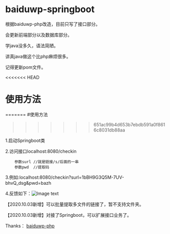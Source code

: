 # baiduwp-springboot
根据baiduwp-php改造，目前只写了接口部分。

会更新前端部分以及数据库部分。

学java没多久，语法简陋。

讲真java做这个比php麻烦很多。

记得更新pom文件。


<<<<<<< HEAD
# 使用方法
=======
#使用方法
>>>>>>> 651ac99b4d653b7ebdb591a0f8616c8031db88aa

1.启动Springboot类

2.访问接口localhost:8080/checkin
        
        参数surl //就是链接/s/后面的一串
        参数pwd  //提取码
3.例如:localhost:8080/checkin?surl=1bBH9G3Q5M-7UV-bhvQ_dsg&pwd=bazh

4.反馈如下：![Image text](https://s1.ax1x.com/2020/10/03/03qhj0.png)


【2020.10.03新增】可以批量提取多文件的链接了，暂不支持文件夹。

【2020.10.03新增】对接了Springboot，可以扩展接口业务了。

Thanks：
[baiduwp-php](https://github.com/yuantuo666/baiduwp-php)